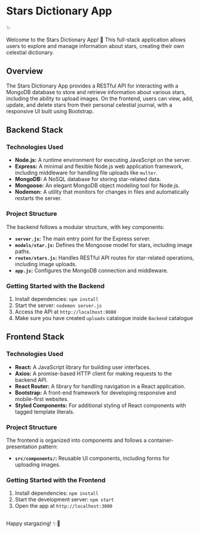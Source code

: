 # Stars Dictionary App

✨

Welcome to the Stars Dictionary App! 🌌 This full-stack application allows users to explore and manage information about stars, creating their own celestial dictionary.

## Overview

The Stars Dictionary App provides a RESTful API for interacting with a MongoDB database to store and retrieve information about various stars, including the ability to upload images. On the frontend, users can view, add, update, and delete stars from their personal celestial journal, with a responsive UI built using Bootstrap.

## Backend Stack

### Technologies Used

- **Node.js:** A runtime environment for executing JavaScript on the server.
- **Express:** A minimal and flexible Node.js web application framework, including middleware for handling file uploads like `multer`.
- **MongoDB:** A NoSQL database for storing star-related data.
- **Mongoose:** An elegant MongoDB object modeling tool for Node.js.
- **Nodemon:** A utility that monitors for changes in files and automatically restarts the server.

### Project Structure

The backend follows a modular structure, with key components:

- **`server.js`:** The main entry point for the Express server.
- **`models/star.js`:** Defines the Mongoose model for stars, including image paths.
- **`routes/stars.js`:** Handles RESTful API routes for star-related operations, including image uploads.
- **`app.js`:** Configures the MongoDB connection and middleware.

### Getting Started with the Backend

1. Install dependencies: `npm install`
2. Start the server: `nodemon server.js`
3. Access the API at `http://localhost:8080`
4. Make sure you have created `uploads` catalogue inside `Backend` catalogue

## Frontend Stack

### Technologies Used

- **React:** A JavaScript library for building user interfaces.
- **Axios:** A promise-based HTTP client for making requests to the backend API.
- **React Router:** A library for handling navigation in a React application.
- **Bootstrap:** A front-end framework for developing responsive and mobile-first websites.
- **Styled Components:** For additional styling of React components with tagged template literals.

### Project Structure

The frontend is organized into components and follows a container-presentation pattern:

- **`src/components/`:** Reusable UI components, including forms for uploading images.

### Getting Started with the Frontend

1. Install dependencies: `npm install`
2. Start the development server: `npm start`
3. Open the app at `http://localhost:3000`

##
Happy stargazing! ✨🔭
